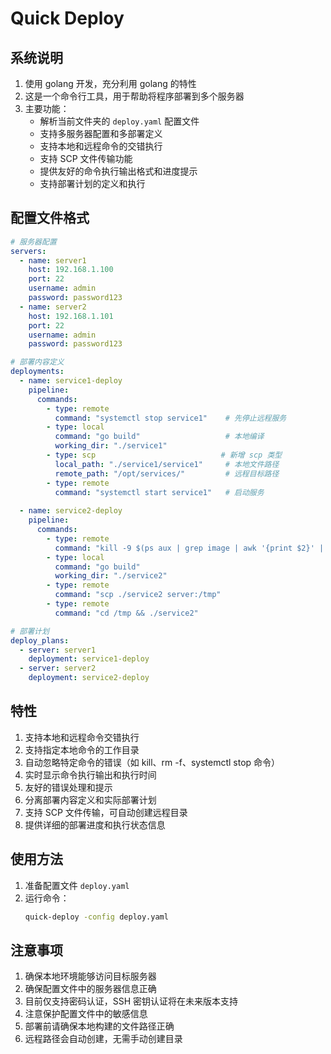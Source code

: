 # Quick Deploy

## 系统说明
1. 使用 golang 开发，充分利用 golang 的特性
2. 这是一个命令行工具，用于帮助将程序部署到多个服务器
3. 主要功能：
   - 解析当前文件夹的 `deploy.yaml` 配置文件
   - 支持多服务器配置和多部署定义
   - 支持本地和远程命令的交错执行
   - 支持 SCP 文件传输功能
   - 提供友好的命令执行输出格式和进度提示
   - 支持部署计划的定义和执行

## 配置文件格式
```yaml
# 服务器配置
servers:
  - name: server1
    host: 192.168.1.100
    port: 22
    username: admin
    password: password123
  - name: server2
    host: 192.168.1.101
    port: 22
    username: admin
    password: password123

# 部署内容定义
deployments:
  - name: service1-deploy
    pipeline:
      commands:
        - type: remote
          command: "systemctl stop service1"    # 先停止远程服务
        - type: local
          command: "go build"                   # 本地编译
          working_dir: "./service1"
        - type: scp                            # 新增 scp 类型
          local_path: "./service1/service1"     # 本地文件路径
          remote_path: "/opt/services/"         # 远程目标路径
        - type: remote
          command: "systemctl start service1"   # 启动服务
  
  - name: service2-deploy
    pipeline:
      commands:
        - type: remote
          command: "kill -9 $(ps aux | grep image | awk '{print $2}' | head -n 1)"
        - type: local
          command: "go build"
          working_dir: "./service2"
        - type: remote
          command: "scp ./service2 server:/tmp"
        - type: remote
          command: "cd /tmp && ./service2"

# 部署计划
deploy_plans:
  - server: server1
    deployment: service1-deploy
  - server: server2
    deployment: service2-deploy
```

## 特性
1. 支持本地和远程命令交错执行
2. 支持指定本地命令的工作目录
3. 自动忽略特定命令的错误（如 kill、rm -f、systemctl stop 命令）
4. 实时显示命令执行输出和执行时间
5. 友好的错误处理和提示
6. 分离部署内容定义和实际部署计划
7. 支持 SCP 文件传输，可自动创建远程目录
8. 提供详细的部署进度和执行状态信息

## 使用方法
1. 准备配置文件 `deploy.yaml`
2. 运行命令：
   ```bash
   quick-deploy -config deploy.yaml
   ```

## 注意事项
1. 确保本地环境能够访问目标服务器
2. 确保配置文件中的服务器信息正确
3. 目前仅支持密码认证，SSH 密钥认证将在未来版本支持
4. 注意保护配置文件中的敏感信息
5. 部署前请确保本地构建的文件路径正确
6. 远程路径会自动创建，无需手动创建目录